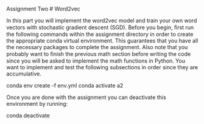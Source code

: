 Assignment Two # Word2vec

In this part you will implement the word2vec model and train your own word vectors with stochastic gradient descent (SGD). Before you begin, ﬁrst run the following commands within the assignment directory in order to create the appropriate conda virtual environment. This guarantees that you have all the necessary packages to complete the assignment. Also note that you probably want to ﬁnish the previous math section before writing the code since you will be asked to implement the math functions in Python. You want to implement and test the following subsections in order since they are accumulative.

conda env create -f env.yml conda activate a2

Once you are done with the assignment you can deactivate this environment by running:

conda deactivate
